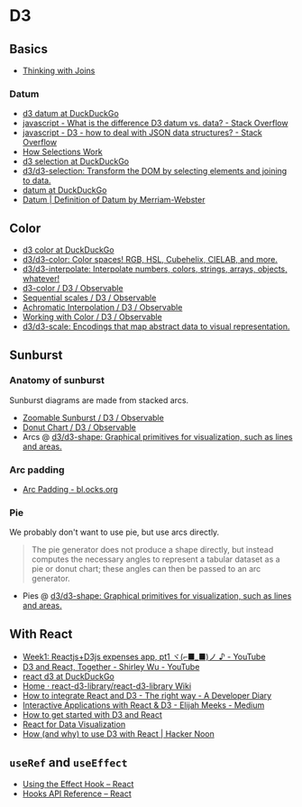 # D3

## Basics

- [Thinking with Joins](https://bost.ocks.org/mike/join/)

### Datum

- [d3 datum at DuckDuckGo](https://duckduckgo.com/?q=d3+datum&atb=v195-1&ia=web)
- [javascript - What is the difference D3 datum vs. data? - Stack Overflow](https://stackoverflow.com/questions/13728402/what-is-the-difference-d3-datum-vs-data)
- [javascript - D3 - how to deal with JSON data structures? - Stack Overflow](https://stackoverflow.com/questions/10086167/d3-how-to-deal-with-json-data-structures)
- [How Selections Work](https://bost.ocks.org/mike/selection/)
- [d3 selection at DuckDuckGo](https://duckduckgo.com/?q=d3+selection&atb=v195-1&ia=software)
- [d3/d3-selection: Transform the DOM by selecting elements and joining to data.](https://github.com/d3/d3-selection#selection_datum)
- [datum at DuckDuckGo](https://duckduckgo.com/?q=datum&atb=v195-1&ia=web)
- [Datum | Definition of Datum by Merriam-Webster](https://www.merriam-webster.com/dictionary/datum)

## Color

- [d3 color at DuckDuckGo](https://duckduckgo.com/?q=d3+color&atb=v195-1&ia=software)
- [d3/d3-color: Color spaces! RGB, HSL, Cubehelix, CIELAB, and more.](https://github.com/d3/d3-color)
- [d3/d3-interpolate: Interpolate numbers, colors, strings, arrays, objects, whatever!](https://github.com/d3/d3-interpolate)
- [d3-color / D3 / Observable](https://observablehq.com/collection/@d3/d3-color)
- [Sequential scales / D3 / Observable](https://observablehq.com/@d3/sequential-scales?collection=@d3/d3-color)
- [Achromatic Interpolation / D3 / Observable](https://observablehq.com/@d3/achromatic-interpolation?collection=@d3/d3-color)
- [Working with Color / D3 / Observable](https://observablehq.com/@d3/working-with-color?collection=@d3/d3-color)
- [d3/d3-scale: Encodings that map abstract data to visual representation.](https://github.com/d3/d3-scale#quantize-scales)

## Sunburst

### Anatomy of sunburst

Sunburst diagrams are made from stacked arcs.

- [Zoomable Sunburst / D3 / Observable](https://observablehq.com/@d3/zoomable-sunburst)
- [Donut Chart / D3 / Observable](https://observablehq.com/@d3/donut-chart)
- Arcs @ [d3/d3-shape: Graphical primitives for visualization, such as lines and areas.](https://github.com/d3/d3-shape#arcs)

### Arc padding

- [Arc Padding - bl.ocks.org](https://bl.ocks.org/mbostock/053fcc2295a445afab07)

### Pie

We probably don't want to use pie, but use arcs directly.

> The pie generator does not produce a shape directly, but instead computes the necessary angles to represent a tabular dataset as a pie or donut chart; these angles can then be passed to an arc generator.

- Pies @ [d3/d3-shape: Graphical primitives for visualization, such as lines and areas.](https://github.com/d3/d3-shape#pies)

## With React

- [Week1: Reactjs+D3js expenses app, pt1 ヾ(⌐■_■)ノ ♪ - YouTube](https://www.youtube.com/watch?v=A4vNRIgvyH0&list=PL1J8Fh6-iQxLij9QZYqL1xcb-K0EYrr22)
- [D3 and React, Together - Shirley Wu - YouTube](https://www.youtube.com/watch?v=zXBdNDnqV2Q)
- [react d3 at DuckDuckGo](https://duckduckgo.com/?q=react+d3&atb=v195-1&ia=web)
- [Home · react-d3-library/react-d3-library Wiki](https://github.com/react-d3-library/react-d3-library/wiki)
- [How to integrate React and D3 - The right way - A Developer Diary](http://www.adeveloperdiary.com/react-js/integrate-react-and-d3/)
- [Interactive Applications with React & D3 - Elijah Meeks - Medium](https://medium.com/@Elijah_Meeks/interactive-applications-with-react-d3-f76f7b3ebc71)
- [How to get started with D3 and React](https://www.freecodecamp.org/news/how-to-get-started-with-d3-and-react-c7da74a5bd9f/)
- [React for Data Visualization](https://reactfordataviz.com/)
- [How (and why) to use D3 with React | Hacker Noon](https://hackernoon.com/how-and-why-to-use-d3-with-react-d239eb1ea274)

## `useRef` and `useEffect`

- [Using the Effect Hook – React](https://reactjs.org/docs/hooks-effect.html)
- [Hooks API Reference – React](https://reactjs.org/docs/hooks-reference.html#useref)
